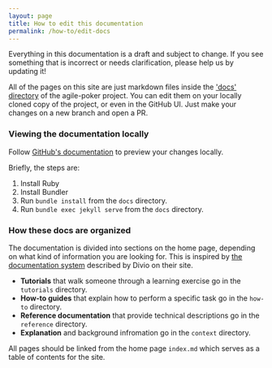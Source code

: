 ```yaml
---
layout: page
title: How to edit this documentation
permalink: /how-to/edit-docs
---
```


Everything in this documentation is a draft and subject to change. If you see something that is incorrect or needs clarification, please help us by updating it!

All of the pages on this site are just markdown files inside the ['docs' directory](https://github.com/skill-collectors/agile-poker/tree/main/docs) of the agile-poker project. You can edit them on your locally cloned copy of the project, or even in the GitHub UI. Just make your changes on a new branch and open a PR.

### Viewing the documentation locally

Follow [GitHub's documentation](https://docs.github.com/en/pages/setting-up-a-github-pages-site-with-jekyll/testing-your-github-pages-site-locally-with-jekyll) to preview your changes locally.

Briefly, the steps are:

1. Install Ruby
1. Install Bundler
1. Run `bundle install` from the `docs` directory.
1. Run `bundle exec jekyll serve` from the `docs` directory.

### How these docs are organized

The documentation is divided into sections on the home page, depending on what kind of information you are looking for. This is inspired by [the documentation system](https://documentation.divio.com/) described by Divio on their site.

- **Tutorials** that walk someone through a learning exercise go in the `tutorials` directory.
- **How-to guides** that explain how to perform a specific task go in the `how-to` directory.
- **Reference documentation** that provide technical descriptions go in the `reference` directory.
- **Explanation** and background infromation go in the `context` directory.

All pages should be linked from the home page `index.md` which serves as a table of contents for the site.

